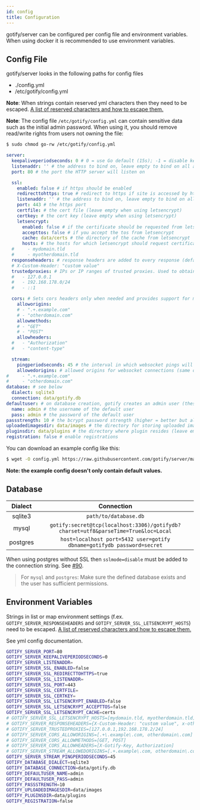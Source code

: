 ```yaml
---
id: config
title: Configuration
---
```


gotify/server can be configured per config file and environment variables.
When using docker it is recommended to use environment variables.

## Config File

gotify/server looks in the following paths for config files

- ./config.yml
- /etc/gotify/config.yml

**Note**: When strings contain reserved yml characters then they need to be escaped.
[A list of reserved characters and how to escape them.](https://stackoverflow.com/a/22235064/4244993)

**Note**: The config file `/etc/gotify/config.yml` can contain sensitive data
such as the initial admin password. When using it, you should remove read/write
rights from users not owning the file:

```bash
$ sudo chmod go-rw /etc/gotify/config.yml
```

```yml
server:
  keepaliveperiodseconds: 0 # 0 = use Go default (15s); -1 = disable keepalive; set the interval in which keepalive packets will be sent. Only change this value if you know what you are doing.
  listenaddr: '' # the address to bind on, leave empty to bind on all addresses. Prefix with "unix:" to create a unix socket. Example: "unix:/tmp/gotify.sock".
  port: 80 # the port the HTTP server will listen on

  ssl:
    enabled: false # if https should be enabled
    redirecttohttps: true # redirect to https if site is accessed by http
    listenaddr: '' # the address to bind on, leave empty to bind on all addresses. Prefix with "unix:" to create a unix socket. Example: "unix:/tmp/gotify.sock".
    port: 443 # the https port
    certfile: # the cert file (leave empty when using letsencrypt)
    certkey: # the cert key (leave empty when using letsencrypt)
    letsencrypt:
      enabled: false # if the certificate should be requested from letsencrypt
      accepttos: false # if you accept the tos from letsencrypt
      cache: data/certs # the directory of the cache from letsencrypt
      hosts: # the hosts for which letsencrypt should request certificates
  #     - mydomain.tld
  #     - myotherdomain.tld
  responseheaders: # response headers are added to every response (default: none)
  # X-Custom-Header: "custom value"
  trustedproxies: # IPs or IP ranges of trusted proxies. Used to obtain the remote ip via the X-Forwarded-For header. (configure 127.0.0.1 to trust sockets)
  #   - 127.0.0.1
  #   - 192.168.178.0/24
  #   - ::1

  cors: # Sets cors headers only when needed and provides support for multiple allowed origins. Overrides Access-Control-* Headers in response headers.
    alloworigins:
    # - ".+.example.com"
    # - "otherdomain.com"
    allowmethods:
    # - "GET"
    # - "POST"
    allowheaders:
  #   - "Authorization"
  #   - "content-type"

  stream:
    pingperiodseconds: 45 # the interval in which websocket pings will be sent. Only change this value if you know what you are doing.
    allowedorigins: # allowed origins for websocket connections (same origin is always allowed, default only same origin)
#     - ".+.example.com"
#     - "otherdomain.com"
database: # see below
  dialect: sqlite3
  connection: data/gotify.db
defaultuser: # on database creation, gotify creates an admin user (these values will only be used for the first start, if you want to edit the user after the first start use the WebUI)
  name: admin # the username of the default user
  pass: admin # the password of the default user
passstrength: 10 # the bcrypt password strength (higher = better but also slower)
uploadedimagesdir: data/images # the directory for storing uploaded images
pluginsdir: data/plugins # the directory where plugin resides (leave empty to disable plugins)
registration: false # enable registrations
```

You can download an example config like this:

```bash
$ wget -O config.yml https://raw.githubusercontent.com/gotify/server/master/config.example.yml
```

**Note: the example config doesn't only contain default values.**

## Database

| Dialect  |                                     Connection                                     |
| :------: | :--------------------------------------------------------------------------------: |
| sqlite3  |                               `path/to/database.db`                                |
|  mysql   | `gotify:secret@tcp(localhost:3306)/gotifydb?charset=utf8&parseTime=True&loc=Local` |
| postgres |       `host=localhost port=5432 user=gotify dbname=gotifydb password=secret`       |

When using postgres without SSL then `sslmode=disable` must be added to the connection string.
See [#90](https://github.com/gotify/server/issues/90).

> For `mysql` and `postgres`: Make sure the defined database exists and the user has sufficient permissions.

## Environment Variables

Strings in list or map environment settings (f.ex. `GOTIFY_SERVER_RESPONSEHEADERS` and `GOTIFY_SERVER_SSL_LETSENCRYPT_HOSTS`) need to be escaped.
[A list of reserved characters and how to escape them.](https://stackoverflow.com/a/22235064/4244993)

See yml config documentation.

```bash
GOTIFY_SERVER_PORT=80
GOTIFY_SERVER_KEEPALIVEPERIODSECONDS=0
GOTIFY_SERVER_LISTENADDR=
GOTIFY_SERVER_SSL_ENABLED=false
GOTIFY_SERVER_SSL_REDIRECTTOHTTPS=true
GOTIFY_SERVER_SSL_LISTENADDR=
GOTIFY_SERVER_SSL_PORT=443
GOTIFY_SERVER_SSL_CERTFILE=
GOTIFY_SERVER_SSL_CERTKEY=
GOTIFY_SERVER_SSL_LETSENCRYPT_ENABLED=false
GOTIFY_SERVER_SSL_LETSENCRYPT_ACCEPTTOS=false
GOTIFY_SERVER_SSL_LETSENCRYPT_CACHE=certs
# GOTIFY_SERVER_SSL_LETSENCRYPT_HOSTS=[mydomain.tld, myotherdomain.tld]
# GOTIFY_SERVER_RESPONSEHEADERS={X-Custom-Header: "custom value", x-other: value}
# GOTIFY_SERVER_TRUSTEDPROXIES=[127.0.0.1,192.168.178.2/24]
# GOTIFY_SERVER_CORS_ALLOWORIGINS=[.+\.example\.com, otherdomain\.com]
# GOTIFY_SERVER_CORS_ALLOWMETHODS=[GET, POST]
# GOTIFY_SERVER_CORS_ALLOWHEADERS=[X-Gotify-Key, Authorization]
# GOTIFY_SERVER_STREAM_ALLOWEDORIGINS=[.+.example\.com, otherdomain\.com]
GOTIFY_SERVER_STREAM_PINGPERIODSECONDS=45
GOTIFY_DATABASE_DIALECT=sqlite3
GOTIFY_DATABASE_CONNECTION=data/gotify.db
GOTIFY_DEFAULTUSER_NAME=admin
GOTIFY_DEFAULTUSER_PASS=admin
GOTIFY_PASSSTRENGTH=10
GOTIFY_UPLOADEDIMAGESDIR=data/images
GOTIFY_PLUGINSDIR=data/plugins
GOTIFY_REGISTRATION=false
```

